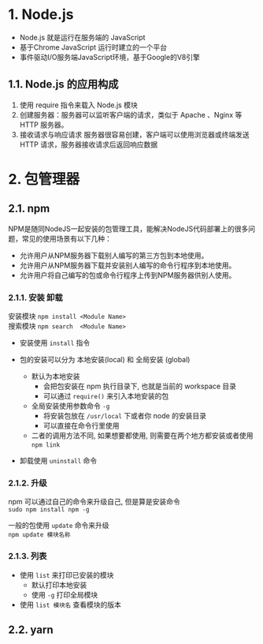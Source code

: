 # 1. Node.js

* Node.js 就是运行在服务端的 JavaScript
* 基于Chrome JavaScript 运行时建立的一个平台
* 事件驱动I/O服务端JavaScript环境，基于Google的V8引擎


## 1.1. Node.js 的应用构成

1. 使用 require 指令来载入 Node.js 模块
2. 创建服务器：服务器可以监听客户端的请求，类似于 Apache 、Nginx 等 HTTP 服务器。
3. 接收请求与响应请求 服务器很容易创建，客户端可以使用浏览器或终端发送 HTTP 请求，服务器接收请求后返回响应数据

# 2. 包管理器

## 2.1. npm

NPM是随同NodeJS一起安装的包管理工具，能解决NodeJS代码部署上的很多问题，常见的使用场景有以下几种：

* 允许用户从NPM服务器下载别人编写的第三方包到本地使用。
* 允许用户从NPM服务器下载并安装别人编写的命令行程序到本地使用。
* 允许用户将自己编写的包或命令行程序上传到NPM服务器供别人使用。

### 2.1.1. 安装 卸载

安装模块   `npm install <Module Name>`   
搜索模块   `npm search  <Module Name>`  


* 安装使用 `install` 指令
* 包的安装可以分为 本地安装(local) 和 全局安装 (global)
  * 默认为本地安装              
    * 会把包安装在 npm 执行目录下, 也就是当前的 workspace 目录
    * 可以通过 `require()` 来引入本地安装的包
  * 全局安装使用参数命令 `-g`
    * 将安装包放在 `/usr/local` 下或者你 node 的安装目录
    * 可以直接在命令行里使用
  * 二者的调用方法不同, 如果想要都使用, 则需要在两个地方都安装或者使用 `npm link`


* 卸载使用 `uninstall` 命令


### 2.1.2. 升级

npm 可以通过自己的命令来升级自己, 但是算是安装命令  
`sudo npm install npm -g`  

一般的包使用 `update` 命令来升级  
`npm update 模块名称`

### 2.1.3. 列表

* 使用 `list` 来打印已安装的模块
  * 默认打印本地安装
  * 使用 `-g` 打印全局模块
* 使用 `list 模块名` 查看模块的版本


## 2.2. yarn